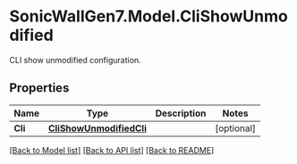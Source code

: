 # SonicWallGen7.Model.CliShowUnmodified
CLI show unmodified configuration.

## Properties

Name | Type | Description | Notes
------------ | ------------- | ------------- | -------------
**Cli** | [**CliShowUnmodifiedCli**](CliShowUnmodifiedCli.md) |  | [optional] 

[[Back to Model list]](../README.md#documentation-for-models) [[Back to API list]](../README.md#documentation-for-api-endpoints) [[Back to README]](../README.md)


